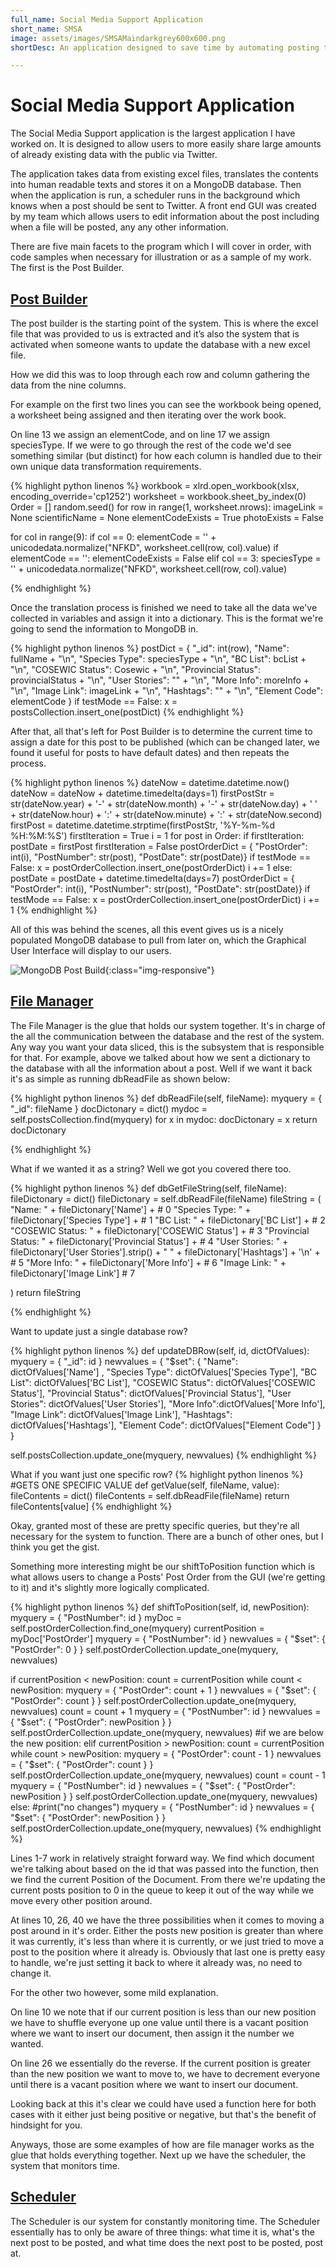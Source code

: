 ```yaml
---
full_name: Social Media Support Application
short_name: SMSA
image: assets/images/SMSAMaindarkgrey600x600.png
shortDesc: An application designed to save time by automating posting to Social Media.

---
```

# Social Media Support Application

The Social Media Support application is the largest application I have worked on. It is designed to allow users to more easily share large amounts of already existing data with the public via Twitter. 

The application takes data from existing excel files, translates the contents into human readable texts and stores it on a MongoDB database. Then when the application is run, a scheduler runs in the background which knows when a post should be sent to Twitter. A front end GUI was created by my team which allows users to edit information about the post including when a file will be posted, any any other information.

There are five main facets to the program which I will cover in order, with code samples when necessary for illustration or as a sample of my work. The first is the Post Builder.

## <a name="post-builder">[Post Builder](#post-builder)</a>

The post builder is the starting point of the system. This is where the excel file that was provided to us is extracted and it’s also the system that is activated when someone wants to update the database with a new excel file.

How we did this was to loop through each row and column gathering the data from the nine columns.

For example on the first two lines you can see the workbook being opened, a worksheet being assigned and then iterating over the work book.

On line 13 we assign an elementCode, and on line 17 we assign speciesType. If we were to go through the rest of the code we'd see something similar (but distinct) for how each column is handled due to their own unique data transformation requirements.

{% highlight python linenos %}
workbook = xlrd.open_workbook(xlsx, encoding_override='cp1252')
worksheet = workbook.sheet_by_index(0)
Order = []
random.seed()
for row in range(1, worksheet.nrows):
imageLink = None
scientificName = None
elementCodeExists = True
photoExists = False

for col in range(9):
if col == 0:
elementCode = '' + unicodedata.normalize("NFKD", worksheet.cell(row, col).value)
if elementCode == '':
elementCodeExists = False
elif col == 3:
speciesType = '' + unicodedata.normalize("NFKD", worksheet.cell(row, col).value)

{% endhighlight %}

Once the translation process is finished we need to take all the data we've collected in variables and assign it into a dictionary. This is the format we're going to send the information to MongoDB in.

{% highlight python linenos %}
postDict = {
"_id": int(row),
"Name": fullName + "\n",
"Species Type": speciesType + "\n",
"BC List": bcList + "\n",
"COSEWIC Status": Cosewic + "\n",
"Provincial Status": provincialStatus + "\n",
"User Stories": "" + "\n",
"More Info": moreInfo + "\n",
"Image Link": imageLink + "\n",
"Hashtags": "" + "\n",
"Element Code": elementCode
}
if testMode == False:
x = postsCollection.insert_one(postDict)
{% endhighlight %}

After that, all that's left for Post Builder is to determine the current time to assign a date for this post to be published (which can be changed later, we found it useful for posts to have default dates) and then repeats the process.

{% highlight python linenos %}
dateNow = datetime.datetime.now()
dateNow = dateNow + datetime.timedelta(days=1)
firstPostStr = str(dateNow.year) + '-' + str(dateNow.month) + '-' + str(dateNow.day) + ' ' + str(dateNow.hour) + ':' + str(dateNow.minute) + ':' + str(dateNow.second)
firstPost = datetime.datetime.strptime(firstPostStr, '%Y-%m-%d %H:%M:%S')
firstIteration = True
i = 1
for post in Order:
if firstIteration:
postDate = firstPost
firstIteration = False
postOrderDict = { "PostOrder": int(i), "PostNumber": str(post), "PostDate": str(postDate)}
if testMode == False:
x = postOrderCollection.insert_one(postOrderDict)
i += 1
else:
postDate = postDate + datetime.timedelta(days=7)
postOrderDict = { "PostOrder": int(i), "PostNumber": str(post), "PostDate": str(postDate)}
if testMode == False:
x = postOrderCollection.insert_one(postOrderDict)
i += 1
{% endhighlight %}

All of this was behind the scenes, all this event gives us is a nicely populated MongoDB database to pull from later on, which the Graphical User Interface will display to our users.

![MongoDB Post Build](/assets/images/MongoDBPostBuild.PNG){:class="img-responsive"}

## <a name="file-manager">[File Manager](#file-manager)</a>

The File Manager is the glue that holds our system together. It's in charge of the all the communication between the database and the rest of the system. Any way you want your data sliced, this is the subsystem that is responsible for that. For example, above we talked about how we sent a dictionary to the database with all the information about a post. Well if we want it back it's as simple as running dbReadFile as shown below:

{% highlight python linenos %}
def dbReadFile(self, fileName):
myquery = { "_id": fileName }
docDictonary = dict()
mydoc = self.postsCollection.find(myquery)
for x in mydoc:
docDictonary = x
return docDictonary

{% endhighlight %}

What if we wanted it as a string? Well we got you covered there too.


{% highlight python linenos %}
def dbGetFileString(self, fileName):
fileDictonary = dict()
fileDictonary = self.dbReadFile(fileName)
fileString = (
"Name: " + fileDictonary['Name'] + # 0
"Species Type: " + fileDictonary['Species Type'] + # 1
"BC List: " + fileDictonary['BC List'] + # 2
"COSEWIC Status: " + fileDictonary['COSEWIC Status'] + # 3
"Provincial Status: " + fileDictonary['Provincial Status'] + # 4
"User Stories: " + fileDictonary['User Stories'].strip() + " " + fileDictonary['Hashtags'] + '\n' + # 5
"More Info: " + fileDictonary['More Info'] + # 6
"Image Link: " + fileDictonary['Image Link'] # 7

)
return fileString

{% endhighlight %}

Want to update just a single database row?

{% highlight python linenos %}
def updateDBRow(self, id, dictOfValues):
myquery = { "_id": id }
newvalues = { "$set": { 
"Name": dictOfValues['Name'] ,
"Species Type": dictOfValues['Species Type'],
"BC List": dictOfValues['BC List'],
"COSEWIC Status": dictOfValues['COSEWIC Status'],
"Provincial Status": dictOfValues['Provincial Status'],
"User Stories": dictOfValues['User Stories'],
"More Info":dictOfValues['More Info'],
"Image Link": dictOfValues['Image Link'],
"Hashtags": dictOfValues['Hashtags'],
"Element Code": dictOfValues["Element Code"]
} }

self.postsCollection.update_one(myquery, newvalues)
{% endhighlight %}

What if you want just one specific row?
{% highlight python linenos %}
#GETS ONE SPECIFIC VALUE
def getValue(self, fileName, value):
fileContents = dict()
fileContents = self.dbReadFile(fileName)
return fileContents[value]
{% endhighlight %}

Okay, granted most of these are pretty specific queries, but they're all necessary for the system to function. There are a bunch of other ones, but I think you get the gist.

Something more interesting might be our shiftToPosition function which is what allows users to change a Posts' Post Order from the GUI (we're getting to it) and it's slightly more logically complicated.

{% highlight python linenos %}
def shiftToPosition(self, id, newPosition):
myquery = { "PostNumber": id }
myDoc = self.postOrderCollection.find_one(myquery)
currentPosition = myDoc['PostOrder']
myquery = { "PostNumber": id }
newvalues = { "$set": { 
"PostOrder": 0
} }
self.postOrderCollection.update_one(myquery, newvalues)

if currentPosition < newPosition:
count = currentPosition 
while count < newPosition:
myquery = { "PostOrder": count + 1 }
newvalues = { "$set": { 
"PostOrder": count
} }
self.postOrderCollection.update_one(myquery, newvalues)
count = count + 1
myquery = { "PostNumber": id }
newvalues = { "$set": { 
"PostOrder": newPosition
} }
self.postOrderCollection.update_one(myquery, newvalues)
#if we are below the new position:
elif currentPosition > newPosition:
count = currentPosition 
while count > newPosition:
myquery = { "PostOrder": count - 1 }
newvalues = { "$set": { 
"PostOrder": count
} }
self.postOrderCollection.update_one(myquery, newvalues)
count = count - 1
myquery = { "PostNumber": id }
newvalues = { "$set": { 
"PostOrder": newPosition
} }
self.postOrderCollection.update_one(myquery, newvalues)
else:
#print("no changes")
myquery = { "PostNumber": id }
newvalues = { "$set": { 
"PostOrder": newPosition
} }
self.postOrderCollection.update_one(myquery, newvalues)
{% endhighlight %}

Lines 1-7 work in relatively straight forward way. We find which document we're talking about based on the id that was passed into the function, then we find the current Position of the Document. From there we're updating the current posts position to 0 in the queue to keep it out of the way while we move every other position around.

At lines 10, 26, 40 we have the three possibilities when it comes to moving a post around in it's order. Either the posts new position is greater than where it was currently, it's less than where it is currently, or we just tried to move a post to the position where it already is. Obviously that last one is pretty easy to handle, we're just setting it back to where it already was, no need to change it.

For the other two however, some mild explanation.

On line 10 we note that if our current position is less than our new position we have to shuffle everyone up one value until there is a vacant position where we want to insert our document, then assign it the number we wanted.

On line 26 we essentially do the reverse. If the current position is greater than the new position we want to move to, we have to decrement everyone until there is a vacant position where we want to insert our document.

Looking back at this it's clear we could have used a function here for both cases with it either just being positive or negative, but that's the benefit of hindsight for you.

Anyways, those are some examples of how are file manager works as the glue that holds everything together. Next up we have the scheduler, the system that monitors time. 

## <a name="scheduler">[Scheduler](#scheduler)</a>

The Scheduler is our system for constantly monitoring time. The Scheduler essentially has to only be aware of three things: what time it is, what's the next post to be posted, and what time does the next post to be posted, post at.
